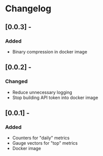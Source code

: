 # Changelog

## [0.0.3] -
### Added
- Binary compression in docker image

## [0.0.2] -
### Changed
- Reduce unnecessary logging
- Stop building API token into docker image

## [0.0.1] -
### Added
- Counters for "daily" metrics
- Gauge vectors for "top" metrics
- Docker image
